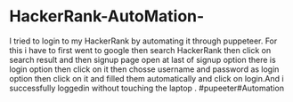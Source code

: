 # HackerRank-AutoMation-
I tried to login to my HackerRank by automating it through puppeteer. For this i have to first went to google then search HackerRank then click on search result and then signup page open at last of signup option there is login option then click on it then chosse username and password as login option then click on it and filled them automatically and click on login.And i successfully loggedin without touching the laptop .
#pupeeter#Automation
